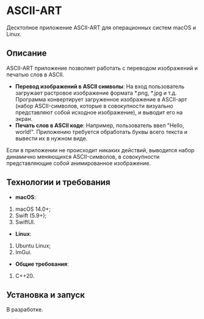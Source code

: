 # ASCII-ART 

Десктопное приложение ASCII-ART для операционных систем macOS и Linux. 

## Описание
ASCII-ART приложение позволяет работать с переводом изображений и печатью слов в ASCII.

- **Перевод изображений в ASCII символы**: На вход пользователь загружает растровое изображение формата *.png, *.jpg и т.д. Программа конвертирует загруженное изображение в ASCII-арт (набор ASCII-символов, которые в совокупности визуально представляют собой исходное изображение), и выводит его на экран.
- **Печать слов в ASCII коде**: Например, пользователь ввел "Hello, world!". Приложению требуется обработать буквы всего текста и вывести их в нужном виде.

Если в приложении не происходит никаких действий, выводится набор динамично меняющихся ASCII-символов, в совокупности представляющие собой анимированное изображение.

## Технологии и требования
- **macOS**:
1. macOS 14.0+;
2. Swift (5.9+);
3. SwiftUI.

- **Linux**:
1. Ubuntu Linux;
2. ImGui.

- **Общие требования**:
1. C++20.

## Установка и запуск
В разработке.
